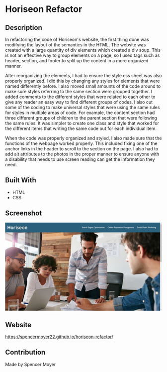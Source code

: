 # Horiseon Refactor

## Description
In refactoring the code of Horiseon's website, the first thing done was modifying the layout of the semantics in the HTML. The website was 
created with a large quantity of div elements which created a div soup. This is not an effective way to group elements on a page, so I used
tags such as header, section, and footer to split up the content in a more organized manner.

After reorganizing the elements, I had to ensure the style.css sheet was also properly organized. I did this by changing any styles for elements
that were named differently before. I also moved small amounts of the code around to make sure styles referring to the same section were grouped
together. I added comments to the different styles that were related to each other to give any reader an easy way to find different groups of
codes. I also cut some of the coding to make universal styles that were using the same rules for styles in multiple areas of code. For example,
the content section had three different groups of children to the parent section that were following the same rules. It was simpler to create
one class and style that worked for the different items that writing the same code out for each individual item.

When the code was properly organized and styled, I also made sure that the functions of the webpage worked properly. This included fixing one of
the anchor links in the header to scroll to the section on the page. I also had to add alt attributes to the photos in the proper manner to ensure
anyone with a disability that needs to use screen reading can get the information they need.

## Built With
* HTML
* CSS

## Screenshot
![Horiseon Landing Page](assets/images/landing-page.png)

## Website
https://spencermoyer22.github.io/horiseon-refactor/

## Contribution
Made by Spencer Moyer
